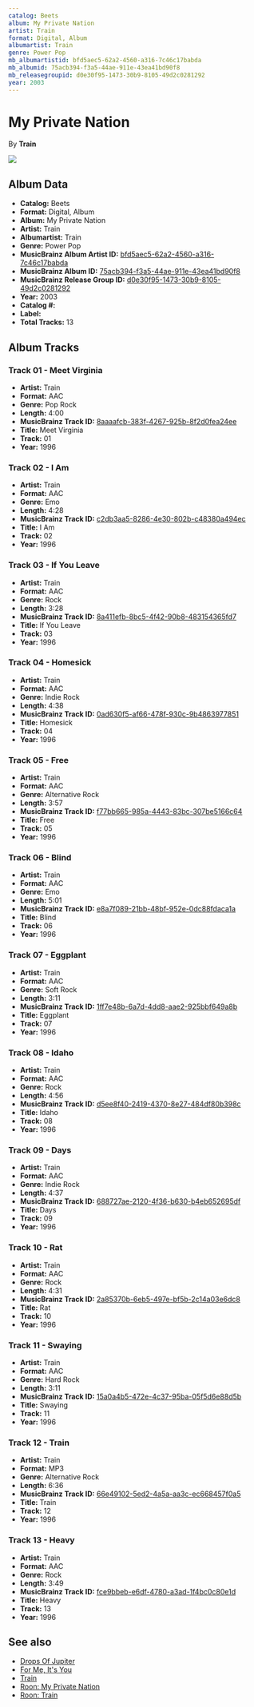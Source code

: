 ```yaml
---
catalog: Beets
album: My Private Nation
artist: Train
format: Digital, Album
albumartist: Train
genre: Power Pop
mb_albumartistid: bfd5aec5-62a2-4560-a316-7c46c17babda
mb_albumid: 75acb394-f3a5-44ae-911e-43ea41bd90f8
mb_releasegroupid: d0e30f95-1473-30b9-8105-49d2c0281292
year: 2003
---
```


# My Private Nation

By **Train**

![](../../assets/beetscovers/Train-My_Private_Nation.jpg)

## Album Data

- **Catalog:** Beets
- **Format:** Digital, Album
- **Album:** My Private Nation
- **Artist:** Train
- **Albumartist:** Train
- **Genre:** Power Pop
- **MusicBrainz Album Artist ID:** [bfd5aec5-62a2-4560-a316-7c46c17babda](https://musicbrainz.org/artist/bfd5aec5-62a2-4560-a316-7c46c17babda)
- **MusicBrainz Album ID:** [75acb394-f3a5-44ae-911e-43ea41bd90f8](https://musicbrainz.org/release/75acb394-f3a5-44ae-911e-43ea41bd90f8)
- **MusicBrainz Release Group ID:** [d0e30f95-1473-30b9-8105-49d2c0281292](https://musicbrainz.org/release-group/d0e30f95-1473-30b9-8105-49d2c0281292)
- **Year:** 2003
- **Catalog #:** 
- **Label:** 
- **Total Tracks:** 13

## Album Tracks

### Track 01 - Meet Virginia

- **Artist:** Train
- **Format:** AAC
- **Genre:** Pop Rock
- **Length:** 4:00
- **MusicBrainz Track ID:** [8aaaafcb-383f-4267-925b-8f2d0fea24ee](https://musicbrainz.org/recording/8aaaafcb-383f-4267-925b-8f2d0fea24ee)
- **Title:** Meet Virginia
- **Track:** 01
- **Year:** 1996

### Track 02 - I Am

- **Artist:** Train
- **Format:** AAC
- **Genre:** Emo
- **Length:** 4:28
- **MusicBrainz Track ID:** [c2db3aa5-8286-4e30-802b-c48380a494ec](https://musicbrainz.org/recording/c2db3aa5-8286-4e30-802b-c48380a494ec)
- **Title:** I Am
- **Track:** 02
- **Year:** 1996

### Track 03 - If You Leave

- **Artist:** Train
- **Format:** AAC
- **Genre:** Rock
- **Length:** 3:28
- **MusicBrainz Track ID:** [8a411efb-8bc5-4f42-90b8-483154365fd7](https://musicbrainz.org/recording/8a411efb-8bc5-4f42-90b8-483154365fd7)
- **Title:** If You Leave
- **Track:** 03
- **Year:** 1996

### Track 04 - Homesick

- **Artist:** Train
- **Format:** AAC
- **Genre:** Indie Rock
- **Length:** 4:38
- **MusicBrainz Track ID:** [0ad630f5-af66-478f-930c-9b4863977851](https://musicbrainz.org/recording/0ad630f5-af66-478f-930c-9b4863977851)
- **Title:** Homesick
- **Track:** 04
- **Year:** 1996

### Track 05 - Free

- **Artist:** Train
- **Format:** AAC
- **Genre:** Alternative Rock
- **Length:** 3:57
- **MusicBrainz Track ID:** [f77bb665-985a-4443-83bc-307be5166c64](https://musicbrainz.org/recording/f77bb665-985a-4443-83bc-307be5166c64)
- **Title:** Free
- **Track:** 05
- **Year:** 1996

### Track 06 - Blind

- **Artist:** Train
- **Format:** AAC
- **Genre:** Emo
- **Length:** 5:01
- **MusicBrainz Track ID:** [e8a7f089-21bb-48bf-952e-0dc88fdaca1a](https://musicbrainz.org/recording/e8a7f089-21bb-48bf-952e-0dc88fdaca1a)
- **Title:** Blind
- **Track:** 06
- **Year:** 1996

### Track 07 - Eggplant

- **Artist:** Train
- **Format:** AAC
- **Genre:** Soft Rock
- **Length:** 3:11
- **MusicBrainz Track ID:** [1ff7e48b-6a7d-4dd8-aae2-925bbf649a8b](https://musicbrainz.org/recording/1ff7e48b-6a7d-4dd8-aae2-925bbf649a8b)
- **Title:** Eggplant
- **Track:** 07
- **Year:** 1996

### Track 08 - Idaho

- **Artist:** Train
- **Format:** AAC
- **Genre:** Rock
- **Length:** 4:56
- **MusicBrainz Track ID:** [d5ee8f40-2419-4370-8e27-484df80b398c](https://musicbrainz.org/recording/d5ee8f40-2419-4370-8e27-484df80b398c)
- **Title:** Idaho
- **Track:** 08
- **Year:** 1996

### Track 09 - Days

- **Artist:** Train
- **Format:** AAC
- **Genre:** Indie Rock
- **Length:** 4:37
- **MusicBrainz Track ID:** [688727ae-2120-4f36-b630-b4eb652695df](https://musicbrainz.org/recording/688727ae-2120-4f36-b630-b4eb652695df)
- **Title:** Days
- **Track:** 09
- **Year:** 1996

### Track 10 - Rat

- **Artist:** Train
- **Format:** AAC
- **Genre:** Rock
- **Length:** 4:31
- **MusicBrainz Track ID:** [2a85370b-6eb5-497e-bf5b-2c14a03e6dc8](https://musicbrainz.org/recording/2a85370b-6eb5-497e-bf5b-2c14a03e6dc8)
- **Title:** Rat
- **Track:** 10
- **Year:** 1996

### Track 11 - Swaying

- **Artist:** Train
- **Format:** AAC
- **Genre:** Hard Rock
- **Length:** 3:11
- **MusicBrainz Track ID:** [15a0a4b5-472e-4c37-95ba-05f5d6e88d5b](https://musicbrainz.org/recording/15a0a4b5-472e-4c37-95ba-05f5d6e88d5b)
- **Title:** Swaying
- **Track:** 11
- **Year:** 1996

### Track 12 - Train

- **Artist:** Train
- **Format:** MP3
- **Genre:** Alternative Rock
- **Length:** 6:36
- **MusicBrainz Track ID:** [66e49102-5ed2-4a5a-aa3c-ec668457f0a5](https://musicbrainz.org/recording/66e49102-5ed2-4a5a-aa3c-ec668457f0a5)
- **Title:** Train
- **Track:** 12
- **Year:** 1996

### Track 13 - Heavy

- **Artist:** Train
- **Format:** AAC
- **Genre:** Rock
- **Length:** 3:49
- **MusicBrainz Track ID:** [fce9bbeb-e6df-4780-a3ad-1f4bc0c80e1d](https://musicbrainz.org/recording/fce9bbeb-e6df-4780-a3ad-1f4bc0c80e1d)
- **Title:** Heavy
- **Track:** 13
- **Year:** 1996


## See also

- [Drops Of Jupiter](Drops_Of_Jupiter.md)
- [For Me, It's You](For_Me__Its_You.md)
- [Train](Train.md)
- [Roon: My Private Nation](../../Roon/Train/My_Private_Nation.md)
- [Roon: Train](../../Roon/Train/Train.md)
